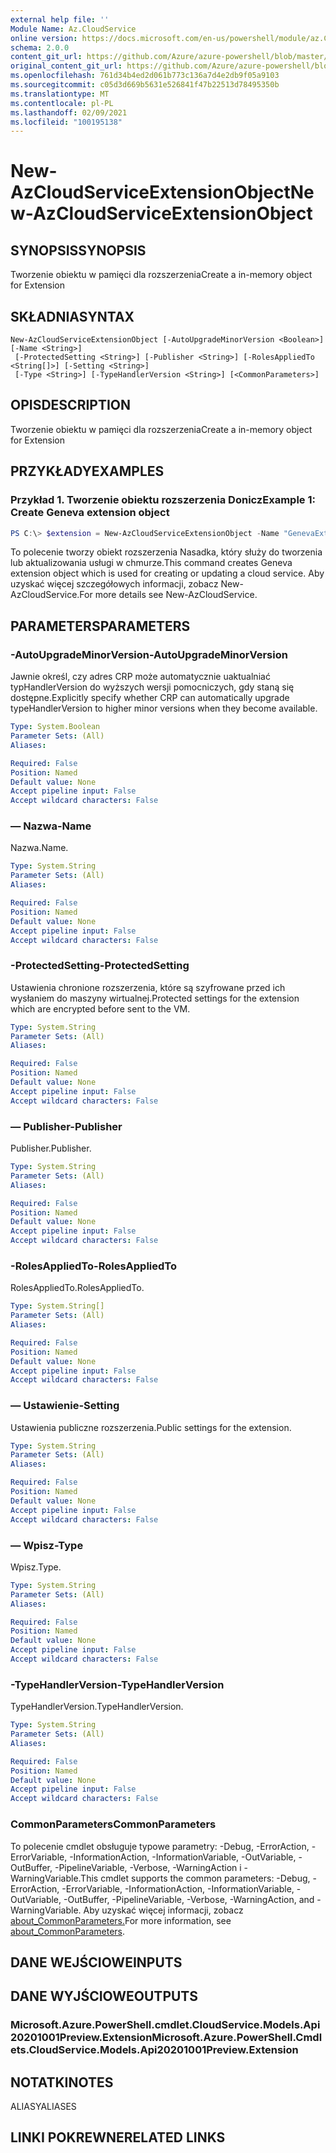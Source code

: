 ```yaml
---
external help file: ''
Module Name: Az.CloudService
online version: https://docs.microsoft.com/en-us/powershell/module/az.CloudService/new-AzCloudServiceExtensionObject
schema: 2.0.0
content_git_url: https://github.com/Azure/azure-powershell/blob/master/src/CloudService/help/New-AzCloudServiceExtensionObject.md
original_content_git_url: https://github.com/Azure/azure-powershell/blob/master/src/CloudService/help/New-AzCloudServiceExtensionObject.md
ms.openlocfilehash: 761d34b4ed2d061b773c136a7d4e2db9f05a9103
ms.sourcegitcommit: c05d3d669b5631e526841f47b22513d78495350b
ms.translationtype: MT
ms.contentlocale: pl-PL
ms.lasthandoff: 02/09/2021
ms.locfileid: "100195138"
---
```

# <span data-ttu-id="e2f88-101">New-AzCloudServiceExtensionObject</span><span class="sxs-lookup"><span data-stu-id="e2f88-101">New-AzCloudServiceExtensionObject</span></span>

## <span data-ttu-id="e2f88-102">SYNOPSIS</span><span class="sxs-lookup"><span data-stu-id="e2f88-102">SYNOPSIS</span></span>
<span data-ttu-id="e2f88-103">Tworzenie obiektu w pamięci dla rozszerzenia</span><span class="sxs-lookup"><span data-stu-id="e2f88-103">Create a in-memory object for Extension</span></span>

## <span data-ttu-id="e2f88-104">SKŁADNIA</span><span class="sxs-lookup"><span data-stu-id="e2f88-104">SYNTAX</span></span>

```
New-AzCloudServiceExtensionObject [-AutoUpgradeMinorVersion <Boolean>] [-Name <String>]
 [-ProtectedSetting <String>] [-Publisher <String>] [-RolesAppliedTo <String[]>] [-Setting <String>]
 [-Type <String>] [-TypeHandlerVersion <String>] [<CommonParameters>]
```

## <span data-ttu-id="e2f88-105">OPIS</span><span class="sxs-lookup"><span data-stu-id="e2f88-105">DESCRIPTION</span></span>
<span data-ttu-id="e2f88-106">Tworzenie obiektu w pamięci dla rozszerzenia</span><span class="sxs-lookup"><span data-stu-id="e2f88-106">Create a in-memory object for Extension</span></span>

## <span data-ttu-id="e2f88-107">PRZYKŁADY</span><span class="sxs-lookup"><span data-stu-id="e2f88-107">EXAMPLES</span></span>

### <span data-ttu-id="e2f88-108">Przykład 1. Tworzenie obiektu rozszerzenia Donicz</span><span class="sxs-lookup"><span data-stu-id="e2f88-108">Example 1: Create Geneva extension object</span></span>
```powershell
PS C:\> $extension = New-AzCloudServiceExtensionObject -Name "GenevaExtension" -Publisher "Microsoft.Azure.Geneva" -Type "GenevaMonitoringPaaS" -TypeHandlerVersion "2.14.0.2"
```

<span data-ttu-id="e2f88-109">To polecenie tworzy obiekt rozszerzenia Nasadka, który służy do tworzenia lub aktualizowania usługi w chmurze.</span><span class="sxs-lookup"><span data-stu-id="e2f88-109">This command creates Geneva extension object which is used for creating or updating a cloud service.</span></span>
<span data-ttu-id="e2f88-110">Aby uzyskać więcej szczegółowych informacji, zobacz New-AzCloudService.</span><span class="sxs-lookup"><span data-stu-id="e2f88-110">For more details see New-AzCloudService.</span></span>

## <span data-ttu-id="e2f88-111">PARAMETERS</span><span class="sxs-lookup"><span data-stu-id="e2f88-111">PARAMETERS</span></span>

### <span data-ttu-id="e2f88-112">-AutoUpgradeMinorVersion</span><span class="sxs-lookup"><span data-stu-id="e2f88-112">-AutoUpgradeMinorVersion</span></span>
<span data-ttu-id="e2f88-113">Jawnie określ, czy adres CRP może automatycznie uaktualniać typHandlerVersion do wyższych wersji pomocniczych, gdy staną się dostępne.</span><span class="sxs-lookup"><span data-stu-id="e2f88-113">Explicitly specify whether CRP can automatically upgrade typeHandlerVersion to higher minor versions when they become available.</span></span>

```yaml
Type: System.Boolean
Parameter Sets: (All)
Aliases:

Required: False
Position: Named
Default value: None
Accept pipeline input: False
Accept wildcard characters: False
```

### <span data-ttu-id="e2f88-114">— Nazwa</span><span class="sxs-lookup"><span data-stu-id="e2f88-114">-Name</span></span>
<span data-ttu-id="e2f88-115">Nazwa.</span><span class="sxs-lookup"><span data-stu-id="e2f88-115">Name.</span></span>

```yaml
Type: System.String
Parameter Sets: (All)
Aliases:

Required: False
Position: Named
Default value: None
Accept pipeline input: False
Accept wildcard characters: False
```

### <span data-ttu-id="e2f88-116">-ProtectedSetting</span><span class="sxs-lookup"><span data-stu-id="e2f88-116">-ProtectedSetting</span></span>
<span data-ttu-id="e2f88-117">Ustawienia chronione rozszerzenia, które są szyfrowane przed ich wysłaniem do maszyny wirtualnej.</span><span class="sxs-lookup"><span data-stu-id="e2f88-117">Protected settings for the extension which are encrypted before sent to the VM.</span></span>

```yaml
Type: System.String
Parameter Sets: (All)
Aliases:

Required: False
Position: Named
Default value: None
Accept pipeline input: False
Accept wildcard characters: False
```

### <span data-ttu-id="e2f88-118">— Publisher</span><span class="sxs-lookup"><span data-stu-id="e2f88-118">-Publisher</span></span>
<span data-ttu-id="e2f88-119">Publisher.</span><span class="sxs-lookup"><span data-stu-id="e2f88-119">Publisher.</span></span>

```yaml
Type: System.String
Parameter Sets: (All)
Aliases:

Required: False
Position: Named
Default value: None
Accept pipeline input: False
Accept wildcard characters: False
```

### <span data-ttu-id="e2f88-120">-RolesAppliedTo</span><span class="sxs-lookup"><span data-stu-id="e2f88-120">-RolesAppliedTo</span></span>
<span data-ttu-id="e2f88-121">RolesAppliedTo.</span><span class="sxs-lookup"><span data-stu-id="e2f88-121">RolesAppliedTo.</span></span>

```yaml
Type: System.String[]
Parameter Sets: (All)
Aliases:

Required: False
Position: Named
Default value: None
Accept pipeline input: False
Accept wildcard characters: False
```

### <span data-ttu-id="e2f88-122">— Ustawienie</span><span class="sxs-lookup"><span data-stu-id="e2f88-122">-Setting</span></span>
<span data-ttu-id="e2f88-123">Ustawienia publiczne rozszerzenia.</span><span class="sxs-lookup"><span data-stu-id="e2f88-123">Public settings for the extension.</span></span>

```yaml
Type: System.String
Parameter Sets: (All)
Aliases:

Required: False
Position: Named
Default value: None
Accept pipeline input: False
Accept wildcard characters: False
```

### <span data-ttu-id="e2f88-124">— Wpisz</span><span class="sxs-lookup"><span data-stu-id="e2f88-124">-Type</span></span>
<span data-ttu-id="e2f88-125">Wpisz.</span><span class="sxs-lookup"><span data-stu-id="e2f88-125">Type.</span></span>

```yaml
Type: System.String
Parameter Sets: (All)
Aliases:

Required: False
Position: Named
Default value: None
Accept pipeline input: False
Accept wildcard characters: False
```

### <span data-ttu-id="e2f88-126">-TypeHandlerVersion</span><span class="sxs-lookup"><span data-stu-id="e2f88-126">-TypeHandlerVersion</span></span>
<span data-ttu-id="e2f88-127">TypeHandlerVersion.</span><span class="sxs-lookup"><span data-stu-id="e2f88-127">TypeHandlerVersion.</span></span>

```yaml
Type: System.String
Parameter Sets: (All)
Aliases:

Required: False
Position: Named
Default value: None
Accept pipeline input: False
Accept wildcard characters: False
```

### <span data-ttu-id="e2f88-128">CommonParameters</span><span class="sxs-lookup"><span data-stu-id="e2f88-128">CommonParameters</span></span>
<span data-ttu-id="e2f88-129">To polecenie cmdlet obsługuje typowe parametry: -Debug, -ErrorAction, -ErrorVariable, -InformationAction, -InformationVariable, -OutVariable, -OutBuffer, -PipelineVariable, -Verbose, -WarningAction i -WarningVariable.</span><span class="sxs-lookup"><span data-stu-id="e2f88-129">This cmdlet supports the common parameters: -Debug, -ErrorAction, -ErrorVariable, -InformationAction, -InformationVariable, -OutVariable, -OutBuffer, -PipelineVariable, -Verbose, -WarningAction, and -WarningVariable.</span></span> <span data-ttu-id="e2f88-130">Aby uzyskać więcej informacji, zobacz [about_CommonParameters.](http://go.microsoft.com/fwlink/?LinkID=113216)</span><span class="sxs-lookup"><span data-stu-id="e2f88-130">For more information, see [about_CommonParameters](http://go.microsoft.com/fwlink/?LinkID=113216).</span></span>

## <span data-ttu-id="e2f88-131">DANE WEJŚCIOWE</span><span class="sxs-lookup"><span data-stu-id="e2f88-131">INPUTS</span></span>

## <span data-ttu-id="e2f88-132">DANE WYJŚCIOWE</span><span class="sxs-lookup"><span data-stu-id="e2f88-132">OUTPUTS</span></span>

### <span data-ttu-id="e2f88-133">Microsoft.Azure.PowerShell.cmdlet.CloudService.Models.Api20201001Preview.Extension</span><span class="sxs-lookup"><span data-stu-id="e2f88-133">Microsoft.Azure.PowerShell.Cmdlets.CloudService.Models.Api20201001Preview.Extension</span></span>

## <span data-ttu-id="e2f88-134">NOTATKI</span><span class="sxs-lookup"><span data-stu-id="e2f88-134">NOTES</span></span>

<span data-ttu-id="e2f88-135">ALIASY</span><span class="sxs-lookup"><span data-stu-id="e2f88-135">ALIASES</span></span>

## <span data-ttu-id="e2f88-136">LINKI POKREWNE</span><span class="sxs-lookup"><span data-stu-id="e2f88-136">RELATED LINKS</span></span>

